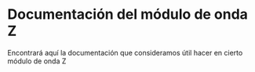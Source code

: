 # Documentación del módulo de onda Z

Encontrará aquí la documentación que consideramos útil hacer en cierto módulo de onda Z
